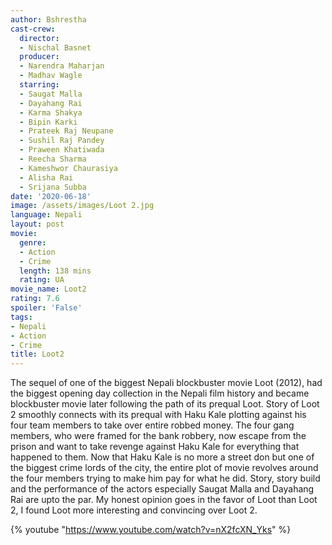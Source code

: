 ```yaml
---
author: Bshrestha
cast-crew:
  director:
  - Nischal Basnet
  producer:
  - Narendra Maharjan
  - Madhav Wagle
  starring:
  - Saugat Malla
  - Dayahang Rai
  - Karma Shakya
  - Bipin Karki
  - Prateek Raj Neupane
  - Sushil Raj Pandey
  - Praween Khatiwada
  - Reecha Sharma
  - Kameshwor Chaurasiya
  - Alisha Rai
  - Srijana Subba
date: '2020-06-18'
image: /assets/images/Loot 2.jpg
language: Nepali
layout: post
movie:
  genre:
  - Action
  - Crime
  length: 138 mins
  rating: UA
movie_name: Loot2
rating: 7.6
spoiler: 'False'
tags:
- Nepali
- Action
- Crime
title: Loot2
---
```

The sequel of one of the biggest Nepali blockbuster movie Loot (2012), had the biggest opening day collection in the Nepali film history and became blockbuster movie later following the path of its prequal Loot. Story of Loot 2 smoothly connects with its prequal with Haku Kale plotting against his four team members to take over entire robbed money. The four gang members, who were framed for the bank robbery, now escape from the prison and want to take revenge against Haku Kale for everything that happened to them. Now that Haku Kale is no more a street don but one of the biggest crime lords of the city, the entire plot of movie revolves around the four members trying to make him pay for what he did. Story, story build and the performance of the actors especially Saugat Malla and Dayahang Rai are upto the par. My honest opinion goes in the favor of Loot than Loot 2, I found Loot more interesting and convincing over Loot 2.
 
{% youtube "https://www.youtube.com/watch?v=nX2fcXN_Yks" %}